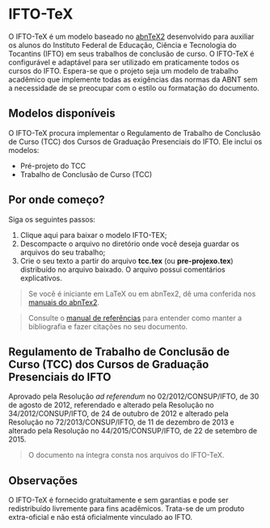 # IFTO-TeX

O IFTO-TeX é um modelo baseado no [abnTeX2](http://www.abntex.net.br/) desenvolvido para auxiliar os alunos do Instituto Federal de Educação, Ciência e Tecnologia do Tocantins (IFTO) em seus trabalhos de conclusão de curso. O IFTO-TeX é configurável e adaptável para ser utilizado em praticamente todos os cursos do IFTO. Espera-se que o projeto seja um modelo de trabalho acadêmico que implemente todas as exigências das normas da ABNT sem a necessidade de se preocupar com o estilo ou formatação do documento.

## Modelos disponíveis

O IFTO-TeX procura implementar o Regulamento de Trabalho de Conclusão de Curso (TCC) dos Cursos de Graduação Presenciais do IFTO. Ele inclui os modelos:

* Pré-projeto do TCC
* Trabalho de Conclusão de Curso (TCC)

## Por onde começo?

Siga os seguintes passos:

1. Clique aqui para baixar o modelo IFTO-TEX;
2. Descompacte o arquivo no diretório onde você deseja guardar os arquivos do seu trabalho;
3. Crie o seu texto a partir do arquivo **tcc.tex** (ou **pre-projexo.tex**) distribuído no arquivo baixado. O arquivo possui comentários explicativos.

> Se você é iniciante em LaTeX ou em abnTex2, dê uma conferida nos [manuais do abnTex2](https://github.com/abntex/abntex2/wiki/PorOndeComecar).

> Consulte o [manual de referências](http://get-software.net/macros/latex/contrib/abntex2/doc/abntex2cite-alf.pdf) para entender como manter a bibliografia e fazer citações no seu documento.

## Regulamento de Trabalho de Conclusão de Curso (TCC) dos Cursos de Graduação Presenciais do IFTO

Aprovado pela Resolução *ad referendum* no 02/2012/CONSUP/IFTO, de 30 de agosto de 2012, referendado e alterado pela Resolução no 34/2012/CONSUP/IFTO, de 24 de outubro de 2012 e alterado pela Resolução no 72/2013/CONSUP/IFTO, de 11 de dezembro de 2013 e alterado pela Resolução no 44/2015/CONSUP/IFTO, de 22 de setembro de 2015.

> O documento na íntegra consta nos arquivos do IFTO-TeX.

## Observações

O IFTO-TeX é fornecido gratuitamente e sem garantias e pode ser redistribuído livremente para fins acadêmicos. Trata-se de um produto extra-oficial e não está oficialmente vinculado ao IFTO.
